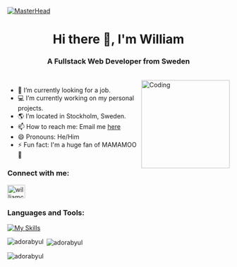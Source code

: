 [![MasterHead](https://repository-images.githubusercontent.com/588181932/e36ec678-7984-4cdd-8e4c-a3932772ff8e)]()
<h1 align="center">Hi there 👋, I'm William</h1>
<h3 align="center">A Fullstack Web Developer from Sweden</h3>

<br>
<img align="right" alt="Coding" width="200" src="https://user-images.githubusercontent.com/74038190/216649417-9acc58df-9186-4132-ad43-819a57babb67.gif">

- 🔭 I’m currently looking for a job.
- 💻 I’m currently working on my personal projects.
- 🌎 I’m located in Stockholm, Sweden.
- 📫 How to reach me: Email me <a href="mailto: williamcarlstrom@hotmail.com">here</a>
- 😄 Pronouns: He/Him
- ⚡ Fun fact: I'm a huge fan of MAMAMOO 🎵
<h3 align="left">Connect with me:</h3>

<p align="left">
<a href="https://linkedin.com/in/williamcarlstrom" target="blank"><img align="center" src="https://raw.githubusercontent.com/rahuldkjain/github-profile-readme-generator/master/src/images/icons/Social/linked-in-alt.svg" alt="williamcarlstrom" height="30" width="40" /></a>
</p>

<h3 align="left">Languages and Tools:</h3>

[![My Skills](https://skillicons.dev/icons?i=angular,bootstrap,css,docker,express,figma,git,html,js,jquery,laravel,mysql,mongodb,nodejs,ps,php,react,sass,tailwind,ts,vscode)](https://skillicons.dev)


<p><img align="left" src="https://github-readme-stats.vercel.app/api/top-langs?username=adorabyul&show_icons=true&locale=en&layout=compact" alt="adorabyul" /></p>

<p>&nbsp;<img align="center" src="https://github-readme-stats.vercel.app/api?username=adorabyul&show_icons=true&locale=en" alt="adorabyul" /></p>

<p><img align="center" src="https://github-readme-streak-stats.herokuapp.com/?user=adorabyul&" alt="adorabyul" /></p>
